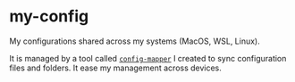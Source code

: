 # my-config

My configurations shared across my systems (MacOS, WSL, Linux).  

It is managed by a tool called [`config-mapper`](https://github.com/DataHearth/config-mapper) I created to sync configuration files and folders. It ease my management across devices.
